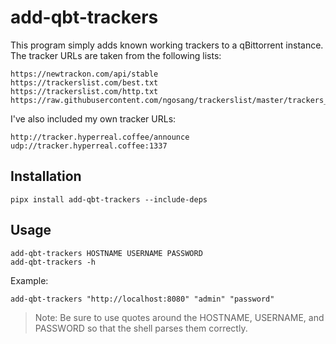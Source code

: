 # add-qbt-trackers

This program simply adds known working trackers to a qBittorrent instance. The tracker URLs are taken from the following lists:

``` shell
https://newtrackon.com/api/stable
https://trackerslist.com/best.txt
https://trackerslist.com/http.txt
https://raw.githubusercontent.com/ngosang/trackerslist/master/trackers_best.txt
```

I've also included my own tracker URLs:

``` shell
http://tracker.hyperreal.coffee/announce
udp://tracker.hyperreal.coffee:1337
```

## Installation

``` shell
pipx install add-qbt-trackers --include-deps
```

## Usage

``` shell
add-qbt-trackers HOSTNAME USERNAME PASSWORD
add-qbt-trackers -h
```

Example:

``` shell
add-qbt-trackers "http://localhost:8080" "admin" "password"
```

> Note: Be sure to use quotes around the HOSTNAME, USERNAME, and PASSWORD so that the shell parses them correctly.
